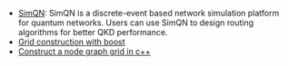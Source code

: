 - [SimQN](https://github.com/ertuil/SimQN): SimQN is a discrete-event based network simulation platform for quantum networks. Users can use SimQN to design routing algorithms for better QKD performance. 
- [Grid construction with boost](https://www.boost.org/doc/libs/1_54_0/boost/graph/grid_graph.hpp)
- [Construct a node graph grid in c++](https://www.youtube.com/watch?v=S8kfl_Rx7Rg)
